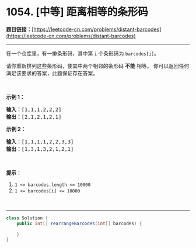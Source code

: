 # 1054. [中等] 距离相等的条形码

**题目链接：**[https://leetcode-cn.com/problems/distant-barcodes](https://leetcode-cn.com/problems/distant-barcodes)

---

<div class="content__1Y2H">
 <div class="notranslate">
  <p>在一个仓库里，有一排条形码，其中第 <code>i</code> 个条形码为&nbsp;<code>barcodes[i]</code>。</p> 
  <p>请你重新排列这些条形码，使其中两个相邻的条形码 <strong>不能</strong> 相等。 你可以返回任何满足该要求的答案，此题保证存在答案。</p> 
  <p>&nbsp;</p> 
  <p><strong>示例 1：</strong></p> 
  <pre class="language-text"><strong>输入：</strong>[1,1,1,2,2,2]
<strong>输出：</strong>[2,1,2,1,2,1]
</pre> 
  <p><strong>示例 2：</strong></p> 
  <pre class="language-text"><strong>输入：</strong>[1,1,1,1,2,2,3,3]
<strong>输出：</strong>[1,3,1,3,2,1,2,1]</pre> 
  <p>&nbsp;</p> 
  <p><strong>提示：</strong></p> 
  <ol> 
   <li><code>1 &lt;= barcodes.length &lt;= 10000</code></li> 
   <li><code>1 &lt;= barcodes[i] &lt;= 10000</code></li> 
  </ol> 
  <p>&nbsp;</p> 
 </div>
</div>

---

```java
class Solution {
    public int[] rearrangeBarcodes(int[] barcodes) {
        
    }
}
```